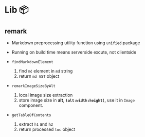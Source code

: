 # Lib 📦

## remark

-   Markdown preprocessing utility function using `unified` package
-   Running on build time means serverside excute, not clientside

-   `findMarkdownElement`
    1. find `md` element in `md` string
    2. return `md AST` object
-   `remarkImageSizeByAlt`
    1. local image size extraction
    2. store image size in **alt, `(alt:width:height)`**, use it in `Image` component.
-   `getTableOfContents`
    1. extract `h1` and `h2`
    2. return processed `toc` object
